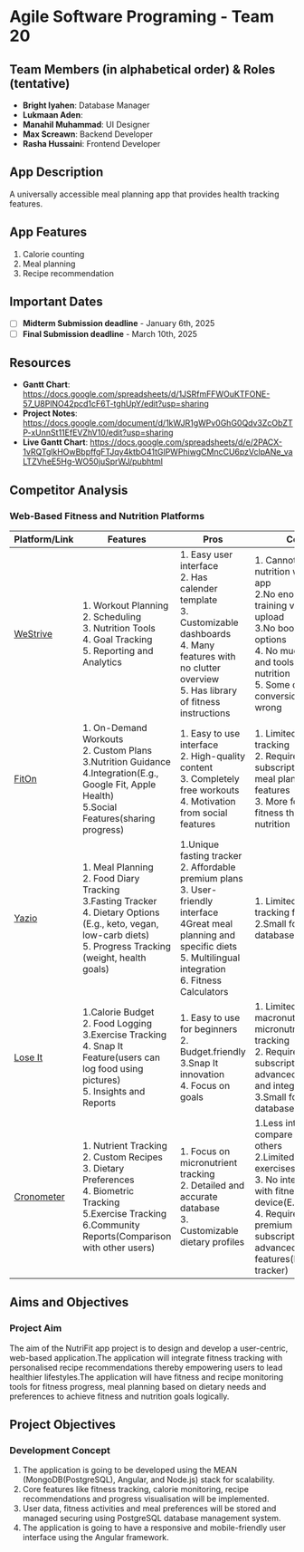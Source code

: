 # Agile Software Programing - Team 20


## Team Members (in alphabetical order) & Roles (tentative)
- **Bright Iyahen**: Database Manager
- **Lukmaan Aden**:
- **Manahil Muhammad**: UI Designer
- **Max Screawn**: Backend Developer
- **Rasha Hussaini**: Frontend Developer

## App Description
A universally accessible meal planning app that provides health tracking features.

## App Features
1. Calorie counting
2. Meal planning
3. Recipe recommendation

## Important Dates
- [ ] **Midterm Submission deadline** - January 6th, 2025
- [ ] **Final Submission deadline** - March 10th, 2025

## Resources
* **Gantt Chart**: https://docs.google.com/spreadsheets/d/1JSRfmFFWOuKTFONE-57_U8PlNO42pcd1cF6T-tghUpY/edit?usp=sharing
* **Project Notes**: https://docs.google.com/document/d/1kWJR1gWPv0GhG0Qdv3ZcObZTP-xUnnSt11EfEVZhV10/edit?usp=sharing
* **Live Gantt Chart**: https://docs.google.com/spreadsheets/d/e/2PACX-1vRQTglkHOwBbpffgFTJqy4ktbO41tGlPWPhiwgCMncCU6pzVclpANe_vaLTZVheE5Hg-WO50juSprWJ/pubhtml

 



## Competitor Analysis

### Web-Based Fitness and Nutrition Platforms
| Platform/Link                         | Features                                                                                                                                                                     | Pros                                                                                                                                                                                           | Cons                                                                                                                                                                                                             |
|---------------------------------------|------------------------------------------------------------------------------------------------------------------------------------------------------------------------------|------------------------------------------------------------------------------------------------------------------------------------------------------------------------------------------------|------------------------------------------------------------------------------------------------------------------------------------------------------------------------------------------------------------------|
| [WeStrive](https://www.westrive.com/) | 1. Workout Planning  <br/>2. Scheduling <br/>3. Nutrition Tools <br/>4. Goal Tracking <br/>5. Reporting and Analytics                                                        | 1. Easy user interface <br/>2. Has calender template<br/>3. Customizable dashboards<br/>4. Many features with no clutter overview<br/>5. Has library of fitness instructions                   | 1. Cannot track nutrition within the app<br/>2.No enough training videos to upload<br/>3.No booking options<br/>4. No much insights and tools for nutrition<br/>5. Some dates conversion seem wrong              |
| [FitOn](https://fitonapp.com/)        | 1. On-Demand Workouts <br/>2. Custom Plans<br/>3.Nutrition Guidance<br/>4.Integration(E.g., Google Fit, Apple Health)<br/>5.Social Features(sharing progress)                | 1. Easy to use interface <br/> 2. High-quality content <br/>3. Completely free workouts<br/>4. Motivation from social features                                                                 | 1. Limited nutrition tracking<br/>2. Requires subscription for meal planning features<br/>3. More focus on fitness than nutrition                                                                                |
| [Yazio](https://www.yazio.com/en)     | 1. Meal Planning<br/>2. Food Diary Tracking<br/>3.Fasting Tracker<br/>4. Dietary Options (E.g., keto, vegan, low-carb diets)<br/>5. Progress Tracking (weight, health goals) | 1.Unique fasting tracker<br/>2. Affordable premium plans<br/>3. User-friendly interface<br/>4Great meal planning and specific diets<br/>5. Multilingual integration<br/>6. Fitness Calculators | 1. Limited fitness tracking features<br/>2.Small food database                                                                                                                                                   |
| [Lose It](https://www.loseit.com/)    | 1.Calorie Budget<br/>2. Food Logging<br/>3.Exercise Tracking<br/>4. Snap It Feature(users can log food using pictures)<br/>5. Insights and Reports                           | 1. Easy to use for beginners<br/>2. Budget.friendly<br/>3.Snap It innovation<br/>4. Focus on goals                                                                                             | 1. Limited macronutrient and micronutrient tracking<br/>2. Requires subscription for advanced insight and integrations<br/>3.Small food database                                                                 |
| [Cronometer](https://cronometer.com/) | 1. Nutrient Tracking<br/>2. Custom Recipes<br/>3. Dietary Preferences<br/>4. Biometric Tracking<br/>5.Exercise Tracking<br/>6.Community Reports(Comparison with other users) | 1. Focus on micronutrient tracking<br/>2. Detailed and accurate database<br/>3. Customizable dietary profiles                                                                                  | 1.Less intuitive compare to some others<br/>2.Limited pre-set exercises<br/>3. No integration with fitness device(E.g., Fitbit)<br/>4. Requires premium subscription for advanced features(E.g.,fasting tracker) |



## Aims and Objectives

### Project Aim
<p>The aim of the NutriFit app project is to design and develop a user-centric, web-based application.The application 
will integrate fitness tracking with personalised recipe recommendations thereby empowering users to lead healthier
lifestyles.The application will have fitness and recipe monitoring tools for fitness progress, meal planning based on 
dietary needs and preferences to achieve fitness and nutrition goals logically.</p>

## Project Objectives
### Development Concept
1. The application is going to be developed using the MEAN (MongoDB(PostgreSQL), Angular, and Node.js) stack for 
scalability.
2. Core features like fitness tracking, calorie monitoring, recipe recommendations and progress visualisation will be 
implemented.
3. User data, fitness activities and meal preferences will be stored and managed securing using PostgreSQL database
management system.
4. The application is going to have a responsive and mobile-friendly user interface using the Angular framework.

